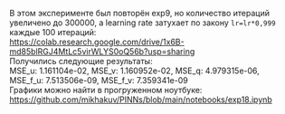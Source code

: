 В этом эксперименте был повторён exp9, но количество итераций увеличено до 300000, а learning rate затухает по закону `lr=lr*0,999` каждые 100 итераций:  
<https://colab.research.google.com/drive/1x6B-md85blRGJ4MtLc5virWLYS0oQ56b?usp=sharing>  
Получились следующие результаты:  
MSE_u: 1.161104e-02, MSE_v: 1.160952e-02, MSE_q: 4.979315e-06, MSE_f_u: 7.513506e-09, MSE_f_v: 7.359341e-09  
Графики можно найти в прогруженном ноутбуке: <https://github.com/mikhakuv/PINNs/blob/main/notebooks/exp18.ipynb>  

